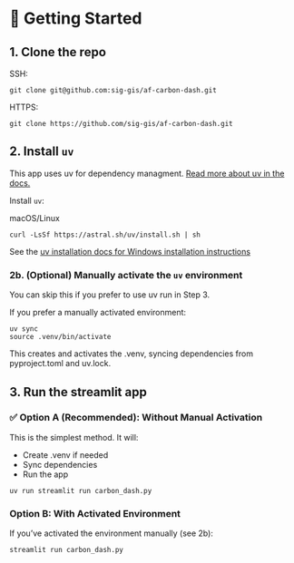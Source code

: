 # 🚀 Getting Started

## 1. Clone the repo

SSH: 
```
git clone git@github.com:sig-gis/af-carbon-dash.git
```

HTTPS:
```
git clone https://github.com/sig-gis/af-carbon-dash.git
```

## 2. Install `uv`
   
This app uses uv for dependency managment. 
[Read more about uv in the docs.](https://docs.astral.sh/uv/getting-started/) 

Install `uv`:

macOS/Linux
```
curl -LsSf https://astral.sh/uv/install.sh | sh
```

See the [uv installation docs for Windows installation instructions](https://docs.astral.sh/uv/getting-started/installation/#__tabbed_1_2)


### 2b. (Optional) Manually activate the `uv` environment

You can skip this if you prefer to use uv run in Step 3.

If you prefer a manually activated environment:

```
uv sync
source .venv/bin/activate
```

This creates and activates the .venv, syncing dependencies from pyproject.toml and uv.lock.

## 3. Run the streamlit app

### ✅ Option A (Recommended): Without Manual Activation

This is the simplest method. It will:

- Create .venv if needed
- Sync dependencies
- Run the app

```
uv run streamlit run carbon_dash.py
```

### Option B: With Activated Environment 

If you’ve activated the environment manually (see 2b):

```
streamlit run carbon_dash.py
```
